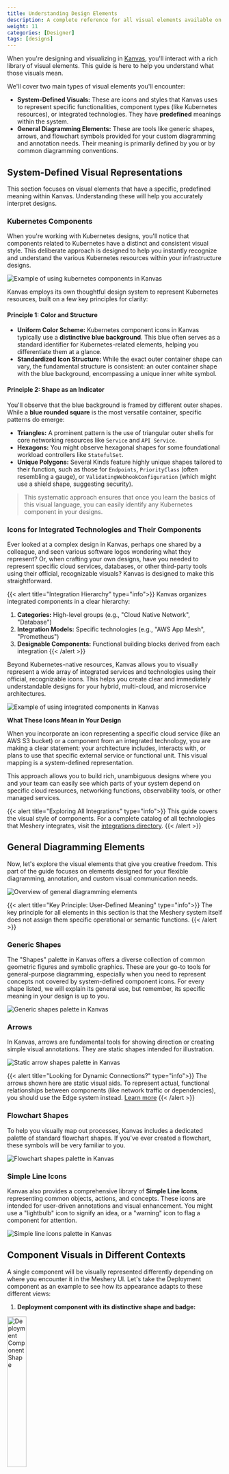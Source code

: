 ```yaml
---
title: Understanding Design Elements
description: A complete reference for all visual elements available on the Kanvas designer.
weight: 11
categories: [Designer]
tags: [designs]
---
```


When you're designing and visualizing in [Kanvas](https://kanvas.new/), you'll interact with a rich library of visual elements. This guide is here to help you understand what those visuals mean.

We'll cover two main types of visual elements you'll encounter:
- **System-Defined Visuals:** These are icons and styles that Kanvas uses to represent specific functionalities, component types (like Kubernetes resources), or integrated technologies. They have **predefined** meanings within the system.
- **General Diagramming Elements:** These are tools like generic shapes, arrows, and flowchart symbols provided for your custom diagramming and annotation needs. Their meaning is primarily defined by you or by common diagramming conventions.

## System-Defined Visual Representations

This section focuses on visual elements that have a specific, predefined meaning within Kanvas. Understanding these will help you accurately interpret designs.

### Kubernetes Components

When you're working with Kubernetes designs, you'll notice that components related to Kubernetes have a distinct and consistent visual style. This deliberate approach is designed to help you instantly recognize and understand the various Kubernetes resources within your infrastructure designs.

![Example of using kubernetes components in Kanvas](images/k8s_style.gif)

Kanvas employs its own thoughtful design system to represent Kubernetes resources, built on a few key principles for clarity:
#### Principle 1: Color and Structure
- **Uniform Color Scheme:** Kubernetes component icons in Kanvas typically use a **distinctive blue background**. This blue often serves as a standard identifier for Kubernetes-related elements, helping you differentiate them at a glance.
- **Standardized Icon Structure:** While the exact outer container shape can vary, the fundamental structure is consistent: an outer container shape with the blue background, encompassing a unique inner white symbol.

#### Principle 2: Shape as an Indicator
You'll observe that the blue background is framed by different outer shapes. While a **blue rounded square** is the most versatile container, specific patterns do emerge:

- **Triangles:** A prominent pattern is the use of triangular outer shells for core networking resources like `Service` and `API Service`.
- **Hexagons:** You might observe hexagonal shapes for some foundational workload controllers like `StatefulSet`.
- **Unique Polygons:** Several Kinds feature highly unique shapes tailored to their function, such as those for `Endpoints`, `PriorityClass` (often resembling a gauge), or `ValidatingWebhookConfiguration` (which might use a shield shape, suggesting security).

> This systematic approach ensures that once you learn the basics of this visual language, you can easily identify any Kubernetes component in your designs.

### Icons for Integrated Technologies and Their Components

Ever looked at a complex design in Kanvas, perhaps one shared by a colleague, and seen various software logos wondering what they represent? Or, when crafting your own designs, have you needed to represent specific cloud services, databases, or other third-party tools using their official, recognizable visuals? Kanvas is designed to make this straightforward.

{{< alert title="Integration Hierarchy" type="info">}}
Kanvas organizes integrated components in a clear hierarchy:
1. **Categories:** High-level groups (e.g., "Cloud Native Network", "Database")
2. **Integration Models:** Specific technologies (e.g., "AWS App Mesh", "Prometheus")
3. **Designable Components:** Functional building blocks derived from each integration
{{< /alert >}}

Beyond Kubernetes-native resources, Kanvas allows you to visually represent a wide array of integrated services and technologies using their official, recognizable icons. This helps you create clear and immediately understandable designs for your hybrid, multi-cloud, and microservice architectures.

![Example of using integrated components in Kanvas](images/component_style.gif)

**What These Icons Mean in Your Design**

When you incorporate an icon representing a specific cloud service (like an AWS S3 bucket) or a component from an integrated technology, you are making a clear statement: your architecture includes, interacts with, or plans to use that specific external service or functional unit. This visual mapping is a system-defined representation.

This approach allows you to build rich, unambiguous designs where you and your team can easily see which parts of your system depend on specific cloud resources, networking functions, observability tools, or other managed services.

{{< alert title="Exploring All Integrations" type="info">}}
This guide covers the visual style of components. For a complete catalog of all technologies that Meshery integrates, visit the <a href="https://docs.meshery.io/extensions/integrations">integrations directory</a>.
{{< /alert >}}

## General Diagramming Elements

Now, let's explore the visual elements that give you creative freedom. This part of the guide focuses on elements designed for your flexible diagramming, annotation, and custom visual communication needs.

![Overview of general diagramming elements](images/shape_style.gif)

{{< alert title="Key Principle: User-Defined Meaning" type="info">}}
The key principle for all elements in this section is that the Meshery system itself does not assign them specific operational or semantic functions.
{{< /alert >}}

### Generic Shapes

The "Shapes" palette in Kanvas offers a diverse collection of common geometric figures and symbolic graphics. These are your go-to tools for general-purpose diagramming, especially when you need to represent concepts not covered by system-defined component icons. For every shape listed, we will explain its general use, but remember, its specific meaning in your design is up to you.

![Generic shapes palette in Kanvas](images/shapes.png)

### Arrows

In Kanvas, arrows are fundamental tools for showing direction or creating simple visual annotations. They are static shapes intended for illustration.

![Static arrow shapes palette in Kanvas](images/arrows.png)

{{< alert title="Looking for Dynamic Connections?" type="info">}}
The arrows shown here are static visual aids. To represent actual, functional relationships between components (like network traffic or dependencies), you should use the Edge system instead. <a href="https://docs.meshery.io/extensions/edges-shape-guide">Learn more</a>
{{< /alert >}}

### Flowchart Shapes

To help you visually map out processes, Kanvas includes a dedicated palette of standard flowchart shapes. If you've ever created a flowchart, these symbols will be very familiar to you.

![Flowchart shapes palette in Kanvas](images/flowchart.png)

### Simple Line Icons

Kanvas also provides a comprehensive library of **Simple Line Icons**, representing common objects, actions, and concepts. These icons are intended for user-driven annotations and visual enhancement. You might use a "lightbulb" icon to signify an idea, or a "warning" icon to flag a component for attention.

![Simple line icons palette in Kanvas](images/simple_line_icons.png)

## Component Visuals in Different Contexts

A single component will be visually represented differently depending on where you encounter it in the Meshery UI. Let's take the Deployment component as an example to see how its appearance adapts to these different views:

1. **Deployment component with its distinctive shape and badge:**

<a href=".images/deployment-shape.png">
    <img src="images/deployment-shape.png" style="width:30%; height:auto;" alt="Deployment Component Shape">
</a>

2. **Deployment icon as it might appear in a component selection panel:**

![Deployment icon in a component selection panel](images/deployment-icon.png)

3. **Deployment component as seen in a cluster resource overview:**

![Deployment component in a cluster resource overview](images/deployment-dashboard.png)